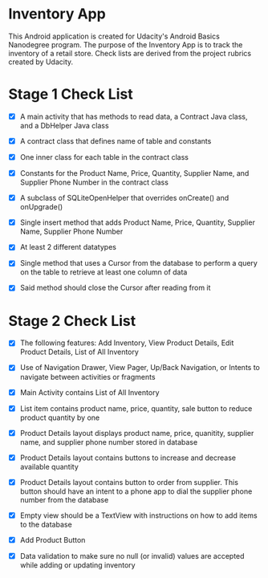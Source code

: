 # Inventory App

This Android application is created for Udacity's Android Basics Nanodegree program.
The purpose of the Inventory App is to track the inventory of a retail store.
Check lists are derived from the project rubrics created by Udacity.

# Stage 1 Check List
- [x] A main activity that has methods to read data, a Contract Java class, and a DbHelper Java class

- [x] A contract class that defines name of table and constants
- [x] One inner class for each table in the contract class
- [x] Constants for the Product Name, Price, Quantity, Supplier Name, and Supplier Phone Number in the contract class

- [x] A subclass of SQLiteOpenHelper that overrides onCreate() and onUpgrade()

- [x] Single insert method that adds Product Name, Price, Quantity, Supplier Name, Supplier Phone Number
- [x] At least 2 different datatypes

- [x] Single method that uses a Cursor from the database to perform a query on the table to retrieve at least one column of data
- [x] Said method should close the Cursor after reading from it

# Stage 2 Check List

- [x] The following features: Add Inventory, View Product Details, Edit Product Details, List of All Inventory
- [x] Use of Navigation Drawer, View Pager, Up/Back Navigation, or Intents to navigate between activities or fragments

- [x] Main Activity contains List of All Inventory
- [x] List item contains product name, price, quantity, sale button to reduce product quantity by one

- [x] Product Details layout displays product name, price, quanitity, supplier name, and supplier phone number stored in database
- [x] Product Details layout contains buttons to increase and decrease available quantity
- [x] Product Details layout contains button to order from supplier. This button should have an intent to a phone app to dial the supplier phone number from the database

- [x] Empty view should be a TextView with instructions on how to add items to the database
- [x] Add Product Button

- [x] Data validation to make sure no null (or invalid) values are accepted while adding or updating inventory